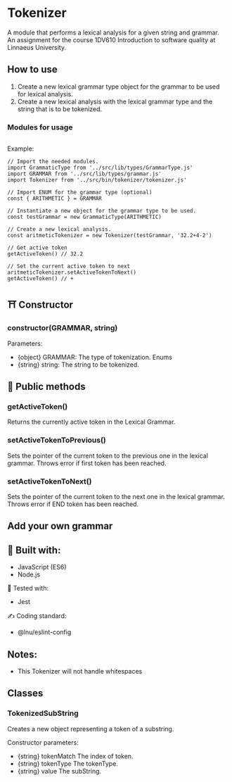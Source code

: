 # Tokenizer
A module that performs a lexical analysis for a given string and grammar.  
An assignment for the course 1DV610 Introduction to software quality at Linnaeus University.  

## How to use

1. Create a new lexical grammar type object for the grammar to be used for lexical analysis.
2. Create a new lexical analysis with the lexical grammar type and the string that is to be tokenized.

### Modules for usage
```
```

Example:
```
// Import the needed modules.
import GrammaticType from '../src/lib/types/GrammarType.js'
import GRAMMAR from '../src/lib/types/grammar.js'
import Tokenizer from '../src/bin/tokenizer/tokenizer.js'

// Import ENUM for the grammar type (optional)
const { ARITHMETIC } = GRAMMAR

// Instantiate a new object for the grammar type to be used.
const testGrammar = new GrammaticType(ARITHMETIC)

// Create a new lexical analysis.
const aritmeticTokenizer = new Tokenizer(testGrammar, '32.2+4-2')

// Get active token
getActiveToken() // 32.2

// Set the current active token to next
aritmeticTokenizer.setActiveTokenToNext()
getActiveToken() // +

```

## ⛩️ Constructor 
### constructor(GRAMMAR, string)
Parameters: 
- {object} GRAMMAR: The type of tokenization. Enums
- {string} string: The string to be tokenized.

## 🔧 Public methods

### getActiveToken()
Returns the currently active token in the Lexical Grammar.

### setActiveTokenToPrevious()
Sets the pointer of the current token to the previous one in the lexical grammar.
Throws error if first token has been reached. 

### setActiveTokenToNext()
Sets the pointer of the current token to the next one in the lexical grammar.
Throws error if END token has been reached. 

## Add your own grammar

## 🚀 Built with: 
- JavaScript (ES6)
- Node.js

🧪 Tested with:
- Jest

✍️ Coding standard:
- @lnu/eslint-config

## Notes: 
- This Tokenizer will not handle whitespaces

## Classes

### TokenizedSubString
Creates a new object representing a token of a substring. 

Constructor parameters: 
- {string} tokenMatch The index of token.
- {string} tokenType The tokenType.
- {string} value The subString.
